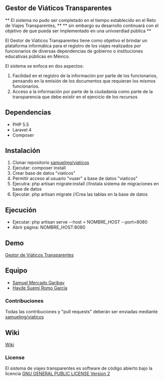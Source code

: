 ## Gestor de Viáticos Transparentes

 ** El sistema no pudo ser completado en el tiempo establecido en el Reto de Viajes Transparentes, **
 ** sin embargo su desarrollo continuará con el objetivo de que pueda ser implementado en una univserdiad pública **

El Gestor de Viáticos Transparentes tiene como objetivo el brindar un plataforma informática
para el registro de los viajes realizados por funcionarios de diversas dependencias de gobierno o
instituciones educativas públicas en México.

El sistema se enfoca en dos aspectos:
 1) Facilidad en el registro de la información por parte de los funcionarios, pensando en la emisión de 
	los documentos que requieran los mismos funcionarios.
 2) Acceso a la información por parte de la ciudadanía como parte de la transparencia que debe existir
	en el ejercicio de los recursos

## Dependencias

 * PHP 5.5
 * Laravel 4
 * Composer

## Instalación

 1. Clonar repositorio [samuelmg/viaticos](http://github.com/samuelmg/viaticos)
 2. Ejecutar: composer install
 3. Crear base de datos "viaticos"
 4. Permitir acceso al usuario "vuser" a base de datos "viaticos"
 5. Ejecutra: php artisan migrate:install //Instala sistema de migraciones en base de datos
 6. Ejecutar: php artisan migrate //Crea las tablas en la base de datos

## Ejecución

 * Ejecutar: php artisan serve --host = NOMBRE_HOST --port=8080
 * Abrir página: NOMBRE_HOST:8080

## Demo

[Gestor de Viáticos Transparentes](http://viaticos-c9-samuelmg.c9.io/)

## Equipo

 * [Samuel Mercado Garibay](mx.linkedin.com/pub/samuel-mercado/71/5aa/a2b/)
 * [Hayde Suemi Romo García](mx.linkedin.com/pub/hayde-romo/a5/5b6/6b4)

### Contribuciones

Todas las contribuciones y "pull requests" deberán ser enviadas mediante [samuelmg/viaticos](http://github.com/samuelmg/viaticos)

## Wiki

[Wiki](http://github.com/samuelmg/viaticos/wiki)

### License

El sistema de viajes transparentes es software de código abierto bajo la licencia [GNU GENERAL PUBLIC LICENSE Version 2](http://www.gnu.org/licenses/gpl-2.0.html)

